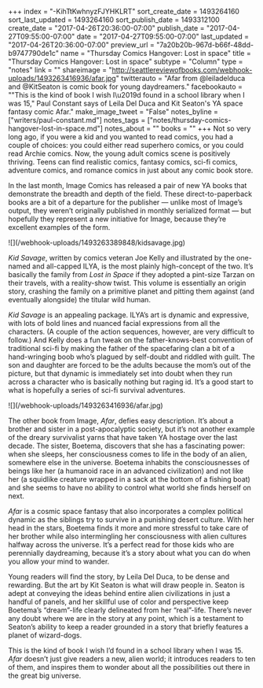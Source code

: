 +++
index = "-KihTtKwhnyzFJYHKLRT"
sort_create_date = 1493264160
sort_last_updated = 1493264160
sort_publish_date = 1493312100
create_date = "2017-04-26T20:36:00-07:00"
publish_date = "2017-04-27T09:55:00-07:00"
date = "2017-04-27T09:55:00-07:00"
last_updated = "2017-04-26T20:36:00-07:00"
preview_url = "7a20b20b-967d-b66f-48dd-b9747790de1c"
name = "Thursday Comics Hangover: Lost in space"
title = "Thursday Comics Hangover: Lost in space"
subtype = "Column"
type = "notes"
link = ""
shareimage = "http://seattlereviewofbooks.com/webhook-uploads/1493263416936/afar.jpg"
twitterauto = "Afar from @leiladelduca and @KitSeaton is comic book for young daydreamers."
facebookauto = "\"This is the kind of book I wish I\u2019d found in a school library when I was 15,\" Paul Constant says of Leila Del Duca and Kit Seaton's YA space fantasy comic Afar."
make_image_tweet = "False"
notes_byline = ["writers/paul-constant.md"]
notes_tags = ["notes/thursday-comics-hangover-lost-in-space.md"]
notes_about = ""
books = ""
+++
Not so very long ago, if you were a kid and you wanted to read comics, you had a couple of choices: you could either read superhero comics, or you could read Archie comics. Now, the young adult comics scene is positively thriving. Teens can find realistic comics, fantasy comics, sci-fi comics, adventure comics, and romance comics in just about any comic book store.

In the last month, Image Comics has released a pair of new YA books that demonstrate the breadth and depth of the field. These direct-to-paperback books are a bit of a departure for the publisher — unlike most of Image’s output, they weren’t originally published in monthly serialized format —  but hopefully they represent a new initiative for Image, because they’re excellent examples of the form.

<p class="image-left">![](/webhook-uploads/1493263389848/kidsavage.jpg)</p>

*Kid Savage*, written by comics veteran Joe Kelly and illustrated by the one-named and all-capped ILYA, is the most plainly high-concept of the two. It’s basically the family from *Lost in Space* if they adopted a pint-size Tarzan on their travels, with a reality-show twist. This volume is essentially an origin story, crashing the family on a primitive planet and pitting them against (and eventually alongside) the titular wild human. 

*Kid Savage* is an appealing package. ILYA’s art is dynamic and expressive, with lots of bold lines and nuanced facial expressions from all the characters. (A couple of the action sequences, however, are very difficult to follow.) And Kelly does a fun tweak on the father-knows-best convention of traditional sci-fi by making the father of the spacefaring clan a bit of a hand-wringing boob who’s plagued by self-doubt and riddled with guilt. The son and daughter are forced to be the adults because the mom’s out of the picture, but that dynamic is immediately set into doubt when they run across a character who is basically nothing but raging id. It’s a good start to what is hopefully a series of sci-fi survival adventures.

<p class="image-left">![](/webhook-uploads/1493263416936/afar.jpg)</p>

The other book from Image, *Afar*, defies easy description. It’s about a brother and sister in a post-apocalyptic society, but it’s not another example of the dreary survivalist yarns that have taken YA hostage over the last decade. The sister, Boetema, discovers that she has a fascinating power: when she sleeps, her consciousness comes to life in the body of an alien, somewhere else in the universe. Boetema inhabits the consciousnesses of beings like her (a humanoid race in an advanced civilization) and not like her (a squidlike creature wrapped in a sack at the bottom of a fishing boat) and she seems to have no ability to control what world she finds herself on next.

*Afar* is a cosmic space fantasy that also incorporates a complex political dynamic as the siblings try to survive in a punishing desert culture. With her head in the stars, Boetema finds it more and more stressful to take care of her brother while also intermingling her consciousness with alien cultures halfway across the universe. It’s a perfect read for those kids who are perennially daydreaming, because it’s a story about what you can do when you allow your mind to wander.

Young readers will find the story, by Leila Del Duca, to be dense and rewarding. But the art by Kit Seaton is what will draw people in. Seaton is adept at conveying the ideas behind entire alien civilizations in just a handful of panels, and her skillful use of color and perspective keep Boetema’s “dream”-life clearly delineated from her “real”-life. There’s never any doubt where we are in the story at any point, which is a testament to Seaton’s ability to keep a reader grounded in a story that briefly features a planet of wizard-dogs. 

This is the kind of book I wish I’d found in a school library when I was 15. *Afar* doesn’t just give readers a new, alien world; it introduces readers to ten of them, and inspires them to wonder about all the possibilities out there in the great big universe.